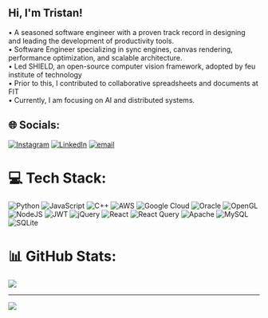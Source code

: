 ## Hi, I'm Tristan!

• A seasoned software engineer with a proven track record in designing and leading the development of productivity tools.<br/>
• Software Engineer specializing in sync engines, canvas rendering, performance optimization, and scalable architecture. <br/>
• Led SHIELD, an open-source computer vision framework, adopted by feu institute of technology<br/>
• Prior to this, I contributed to collaborative spreadsheets and documents at FIT <br/>
• Currently, I am focusing on AI and distributed systems.<br/>

## 🌐 Socials:
[![Instagram](https://img.shields.io/badge/Instagram-%23E4405F.svg?logo=Instagram&logoColor=white)](https://instagram.com/trnst.vn) [![LinkedIn](https://img.shields.io/badge/LinkedIn-%230077B5.svg?logo=linkedin&logoColor=white)](https://linkedin.com/in/tristan-plaus-b887371b2) [![email](https://img.shields.io/badge/Email-D14836?logo=gmail&logoColor=white)](mailto:plaustristan@gmail.com) 

# 💻 Tech Stack:
![Python](https://img.shields.io/badge/python-3670A0?style=for-the-badge&logo=python&logoColor=ffdd54) ![JavaScript](https://img.shields.io/badge/javascript-%23323330.svg?style=for-the-badge&logo=javascript&logoColor=%23F7DF1E) ![C++](https://img.shields.io/badge/c++-%2300599C.svg?style=for-the-badge&logo=c%2B%2B&logoColor=white) ![AWS](https://img.shields.io/badge/AWS-%23FF9900.svg?style=for-the-badge&logo=amazon-aws&logoColor=white) ![Google Cloud](https://img.shields.io/badge/GoogleCloud-%234285F4.svg?style=for-the-badge&logo=google-cloud&logoColor=white) ![Oracle](https://img.shields.io/badge/Oracle-F80000?style=for-the-badge&logo=oracle&logoColor=white) ![OpenGL](https://img.shields.io/badge/OpenGL-%23FFFFFF.svg?style=for-the-badge&logo=opengl) ![NodeJS](https://img.shields.io/badge/node.js-6DA55F?style=for-the-badge&logo=node.js&logoColor=white) ![JWT](https://img.shields.io/badge/JWT-black?style=for-the-badge&logo=JSON%20web%20tokens) ![jQuery](https://img.shields.io/badge/jquery-%230769AD.svg?style=for-the-badge&logo=jquery&logoColor=white) ![React](https://img.shields.io/badge/react-%2320232a.svg?style=for-the-badge&logo=react&logoColor=%2361DAFB) ![React Query](https://img.shields.io/badge/-React%20Query-FF4154?style=for-the-badge&logo=react%20query&logoColor=white) ![Apache](https://img.shields.io/badge/apache-%23D42029.svg?style=for-the-badge&logo=apache&logoColor=white) ![MySQL](https://img.shields.io/badge/mysql-4479A1.svg?style=for-the-badge&logo=mysql&logoColor=white) ![SQLite](https://img.shields.io/badge/sqlite-%2307405e.svg?style=for-the-badge&logo=sqlite&logoColor=white)
# 📊 GitHub Stats:
![](https://github-readme-stats.vercel.app/api?username=EunjiTan&theme=dark&hide_border=false&include_all_commits=false&count_private=false)<br/>

---
[![](https://visitcount.itsvg.in/api?id=EunjiTan&icon=0&color=0)](https://visitcount.itsvg.in)

<!-- Proudly created with GPRM ( https://gprm.itsvg.in ) -->
